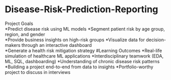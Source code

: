 # Disease-Risk-Prediction-Reporting
Project Goals  
*Predict disease risk using ML models 
*Segment patient risk by age group, region, and gender  
*Provide business insights on high-risk groups 
*Visualize data for decision-makers through an interactive dashboard  
*Generate a health risk mitigation strategy 
#Learning Outcomes
*Real-life simulation of healthcare ML applications
*Interdisciplinary teamwork (EDA, ML, SQL, dashboarding)
*Understanding of chronic disease risk patterns
*Building a project end-to-end from data to insights
*Portfolio-worthy project to discuss in interviews
